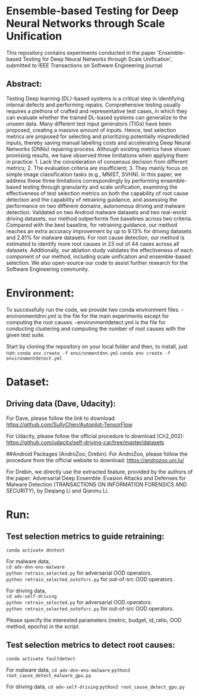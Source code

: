 # Ensemble-based Testing for Deep Neural Networks through Scale Unification
This repository contains experiments conducted in the paper 'Ensemble-based Testing for Deep Neural Networks through Scale Unification', submitted to IEEE Transactions on Software Engineering journal
## Abstract:  
Testing Deep learning (DL)-based systems is a critical step in identifying internal defects and performing repairs. Comprehensive testing usually requires a plethora of crafted and representative test cases, in which they can evaluate whether the trained DL-based systems can generalize to the unseen data. Many different test input generators (TIGs) have been proposed, creating a massive amount of inputs. Hence, test selection metrics are proposed for selecting and prioritizing potentially mispredicted inputs, thereby saving manual labelling costs and accelerating Deep Neural Networks (DNNs) repairing process. Although existing metrics have shown promising results, we have observed three limitations when applying them in practice: 1. Lack the consideration of consensus decision from different metrics; 2. The evaluation criteria are insufficient; 3. They mainly focus on simple image classification tasks (e.g., MNIST, SVHN). In this paper, we address these three limitations correspondingly by performing ensemble-based testing through granularity and scale unification, examining the effectiveness of test selection metrics on both the capability of root cause detection and the capability
of retraining guidance, and assessing the performance on two different domains, autonomous driving and malware detection. Validated on two Android malware datasets and two real-world driving datasets, our method outperforms five baselines across two criteria. Compared with the best baseline, for retraining guidance, our method reaches an extra accuracy improvement by up to 9.13\% for driving datasets and 2.81\% for malware datasets. For root cause detection, our method is estimated to identify more root causes in 23 out of 44 cases across all datasets. Additionally, our ablation study validates the effectiveness of each component of our method, including scale unification and ensemble-based selection. We also open-source our code to assist further research for the Software Engineering community.


# Environment:
To successfully run the code, we provide two conda environment files. 
-environmentdnn.yml is the file for the main experiments except for computing the root causes.
-environmentdetect.yml is the file for conducting clustering and computing the number of root causes with the given test suite.

Start by cloning the repository on your local folder and then, to install, just run:
`conda env create -f environmentdnn.yml` 
`conda env create -f environmentdetect.yml` 

# Dataset:
## Driving data (Dave, Udacity):
For Dave, please follow the link to download:
https://github.com/SullyChen/Autopilot-TensorFlow

For Udacity, please follow the official procedure to download (Ch2_002): 
https://github.com/udacity/self-driving-car/tree/master/datasets

##Android Packages (AndroZoo, Drebin):
For AndroZoo, please follow the procedure from the official website to download:
https://androzoo.uni.lu/

For Drebin, we directly use the extracted feature, provided by the authors of the paper: 
Adversarial Deep Ensemble: Evasion Attacks and Defenses for Malware Detection (TRANSACTIONS ON INFORMATION FORENSICS AND SECURITY), by Deqiang Li and Qianmu Li.

# Run:
## Test selection metrics to guide retraining:
`conda activate dnntest`

For malware data, <br />
`cd adv-dnn-ens-malware`<br />
`python retrain_selected.py` for adversarial OOD operators.<br />
`python retrain_selected_outofsrc.py` for out-of-src OOD operators.<br />

For driving data, <br />
`cd adv-self-driving`<br />
`python retrain_selected.py` for adversarial OOD operators.<br />
`python retrain_selected_outofsrc.py` for out-of-src OOD operators.<br />

Please specify the interested parameters (metric, budget, id_ratio, OOD method, epochs) in the script.

## Test selection metrics to detect root causes:
`conda activate faultdetect`

For malware data, 
`cd adv-dnn-ens-malware`
`python3 root_cause_detect_malware_gpu.py`

For driving data, 
`cd adv-self-driving`
`python3 root_cause_detect_gpu.py`


